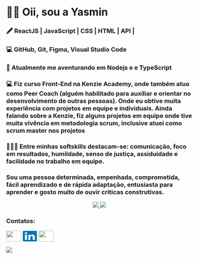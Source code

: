 # 👧🏾  Oii, sou a Yasmin 

### 🖋️ ReactJS | JavaScript | CSS | HTML | API | 

### 💻 GitHub, Git, Figma, Visual  Studio Code

### 🧠 Atualmente me aventurando em Nodejs e e TypeScript

### 💻 Fiz curso Front-End na Kenzie Academy, onde também atuo como Peer Coach (alguém habilitado para auxiliar e orientar no desenvolvimento de outras pessoas). Onde eu obtive muita experiência com projetos em equipe e individuais.  Ainda falando sobre a Kenzie, fiz alguns projetos em equipe onde tive muita vivência em metodologia scrum, inclusive atuei como scrum master nos projetos 


### 👩🏾‍🎓 Entre minhas softskills destacam-se: comunicação, foco em resultados, humildade, senso de justiça, assiduidade e facilidade no trabalho em equipe.
### Sou uma pessoa determinada, empenhada, comprometida, fácil aprendizado e de rápida adaptação, entusiasta para aprender e gosto muito de ouvir criticas construtivas.

<div align="center">
<a href="#">
  
<img height="100em" src="https://github-readme-stats.vercel.app/api?username=yasminalves16&show_icons=true&theme=dark&include_all_commits=true&count_private=true"/>
<img height="100em" src="https://github-readme-stats.vercel.app/api/top-langs/?username=yasminalves16&layout=compact&langs_count=6&theme=dark"/>

</a>
</div>



### Contatos:

<div style="display: inline_block">
  
<a href="mailto:yasmin.alves@outlook.com.br" style="text-decoration:none;"><img align="center"   height="30" width="40" src="https://raw.githubusercontent.com/lucasmenchon/aspnet-site/d2a590b5f2b4c0d05190e3e5f6e1a2c1e4359613/wwwroot/images/outlook-original.svg"></a>
<a href="https://www.linkedin.com/in/devyasmin/" style="text-decoration:none;" ><img align="center"   height="30" width="40" src="https://raw.githubusercontent.com/devicons/devicon/master/icons/linkedin/linkedin-original.svg"></a>
<a href="https://wa.me/5512983191908" style="text-decoration:none;"><img align="center"   height="30" width="40" src="https://raw.githubusercontent.com/lucasmenchon/aspnet-site/d2a590b5f2b4c0d05190e3e5f6e1a2c1e4359613/wwwroot/images/whatsapp-original.svg"></a>
  
</div>



![](https://komarev.com/ghpvc/?username=yasminalves16)

